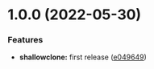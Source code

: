 # 1.0.0 (2022-05-30)


### Features

* **shallowclone:** first release ([e049649](https://github.com/resourge/shallow-clone/commit/e049649432c8022d6c0c4db7f502d9c6e680bdee))

